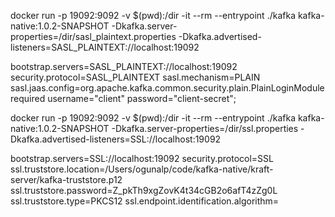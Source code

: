 docker run -p 19092:9092 -v $(pwd):/dir  -it --rm --entrypoint ./kafka kafka-native:1.0.2-SNAPSHOT -Dkafka.server-properties=/dir/sasl_plaintext.properties -Dkafka.advertised-listeners=SASL_PLAINTEXT://localhost:19092


bootstrap.servers=SASL_PLAINTEXT://localhost:19092
security.protocol=SASL_PLAINTEXT
sasl.mechanism=PLAIN
sasl.jaas.config=org.apache.kafka.common.security.plain.PlainLoginModule required username="client" password="client-secret";


docker run -p 19092:9092 -v $(pwd):/dir  -it --rm --entrypoint ./kafka kafka-native:1.0.2-SNAPSHOT -Dkafka.server-properties=/dir/ssl.properties -Dkafka.advertised-listeners=SSL://localhost:19092

bootstrap.servers=SSL://localhost:19092
security.protocol=SSL
ssl.truststore.location=/Users/ogunalp/code/kafka-native/kraft-server/kafka-truststore.p12
ssl.truststore.password=Z_pkTh9xgZovK4t34cGB2o6afT4zZg0L
ssl.truststore.type=PKCS12
ssl.endpoint.identification.algorithm=

